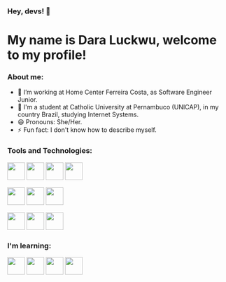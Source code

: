 ### Hey, devs! 👋
# My name is Dara Luckwu, welcome to my profile!

### About me:

- 🔭 I’m working at Home Center Ferreira Costa, as Software Engineer Junior.
- 🌱 I'm a student at Catholic University at Pernambuco (UNICAP), in my country Brazil, studying Internet Systems.
- 😄 Pronouns: She/Her.
- ⚡ Fun fact: I don't know how to describe myself.

### Tools and Technologies:

<img src="https://cdn.jsdelivr.net/gh/devicons/devicon/icons/react/react-original.svg" width="40" height="40" />    <img src="https://cdn.jsdelivr.net/gh/devicons/devicon/icons/javascript/javascript-plain.svg" width="40" height="40" />    <img src="https://cdn.jsdelivr.net/gh/devicons/devicon/icons/typescript/typescript-plain.svg" width="40" height="40" />    <img src="https://cdn.jsdelivr.net/gh/devicons/devicon/icons/sass/sass-original.svg" width="40" height="40"/>


<img src="https://cdn.jsdelivr.net/gh/devicons/devicon/icons/photoshop/photoshop-line.svg" width="40" height="40" />    <img src="https://cdn.jsdelivr.net/gh/devicons/devicon/icons/illustrator/illustrator-line.svg" width="40" height="40"/>    <img src="https://cdn.jsdelivr.net/gh/devicons/devicon/icons/figma/figma-original.svg" width="40" height="40"/>


<img src="https://cdn.jsdelivr.net/gh/devicons/devicon/icons/csharp/csharp-original.svg" width="40" height="40"/>    <img src="https://cdn.jsdelivr.net/gh/devicons/devicon/icons/c/c-original.svg" width="40" height="40"/>    <img src="https://cdn.jsdelivr.net/gh/devicons/devicon/icons/git/git-original.svg" width="40" height="40" />
          
         
### I'm learning:

<img src="https://cdn.jsdelivr.net/gh/devicons/devicon/icons/java/java-original.svg" width="40" height="40"/>    <img src="https://cdn.jsdelivr.net/gh/devicons/devicon/icons/nextjs/nextjs-original.svg" width="40" height="40" />    <img src="https://cdn.jsdelivr.net/gh/devicons/devicon/icons/python/python-original.svg" width="40" height="40" />    <img src="https://cdn.jsdelivr.net/gh/devicons/devicon/icons/spring/spring-original.svg" width="40" height="40" />


          

<!--
**DALuckwu/DALuckwu** is a ✨ _special_ ✨ repository because its `README.md` (this file) appears on your GitHub profile.

Here are some ideas to get you started:

- 🔭 I’m currently working on ...
- 🌱 I’m currently learning ...
- 👯 I’m looking to collaborate on ...
- 🤔 I’m looking for help with ...
- 💬 Ask me about ...
- 📫 How to reach me: ...
- 😄 Pronouns: ...
- ⚡ Fun fact: ...
-->
